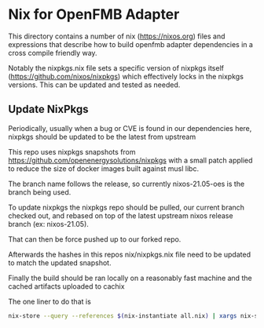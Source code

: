 <!--
SPDX-FileCopyrightText: 2021 Open Energy Solutions Inc

SPDX-License-Identifier: Apache-2.0
-->

# Nix for OpenFMB Adapter

This directory contains a number of nix (https://nixos.org) files and expressions that describe
how to build openfmb adapter dependencies in a cross compile friendly way.

Notably the nixpkgs.nix file sets a specific version of nixpkgs itself (https://github.com/nixos/nixpkgs)
which effectively locks in the nixpkgs versions. This can be updated and tested as
needed.

## Update NixPkgs

Periodically, usually when a bug or CVE is found in our dependencies here, nixpkgs should be updated to be the latest from upstream

This repo uses nixpkgs snapshots from https://github.com/openenergysolutions/nixpkgs with a small patch applied to reduce the size of docker images built against musl libc.

The branch name follows the release, so currently nixos-21.05-oes is the branch being used.

To update nixpkgs the nixpkgs repo should be pulled, our current branch checked out, and rebased on top of the latest upstream nixos release branch (ex: nixos-21.05).

That can then be force pushed up to our forked repo.

Afterwards the hashes in this repos nix/nixpkgs.nix file need to be updated to match the updated snapshot.

Finally the build should be ran locally on a reasonably fast machine and the cached artifacts uploaded to cachix

The one liner to do that is


``` sh
nix-store --query --references $(nix-instantiate all.nix) | xargs nix-store --realise | xargs nix-store --query --requisites | cachix push openenergysolutions
```

